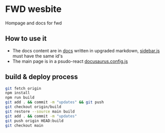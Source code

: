 # FWD wesbite
Hompage and docs for fwd

## How to use it
- The docs content are in [docs](docs) written in upgraded markdown, [sidebar.js](sidebar.js) must have the same id's
- The main page is in a psudo-react [docusaurus.config.js](docusaurus.config.js)

## build & deploy process
```bash
git fetch origin
npm install
npm run build
git add . && commit -m "updates" && git push 
git checkout origin/build
git restore --source main build
git add . && commit -m "updates"
git push origin HEAD:build
git checkout main
```

